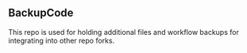 ## BackupCode
This repo is used for holding additional files and workflow backups for integrating into other repo forks.
